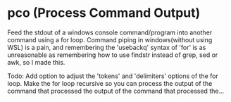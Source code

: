 # pco (Process Command Output)

Feed the stdout of a windows console command/program into another command using a for loop.
Command piping in windows(without using WSL) is a pain, and remembering the 'usebackq' syntax of 'for' is as unreasonable as remembering how to use findstr instead of grep, sed or awk, so I made this.


Todo:
Add option to adjust the 'tokens' and 'delimiters' options of the for loop.
Make the for loop recursive so you can process the output of the command that processed the output of the command that processed the...
